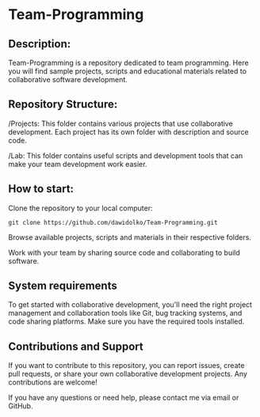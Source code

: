 # Team-Programming

## **Description:**
Team-Programming is a repository dedicated to team programming. Here you will find sample projects, scripts and educational materials related to collaborative software development.

## **Repository Structure:**
/Projects: This folder contains various projects that use collaborative development. Each project has its own folder with description and source code.

/Lab: This folder contains useful scripts and development tools that can make your team development work easier.

## **How ​​to start:**

Clone the repository to your local computer:
```
git clone https://github.com/dawidolko/Team-Programming.git
```

Browse available projects, scripts and materials in their respective folders.

Work with your team by sharing source code and collaborating to build software.

## **System requirements**
To get started with collaborative development, you'll need the right project management and collaboration tools like Git, bug tracking systems, and code sharing platforms. Make sure you have the required tools installed.

## **Contributions and Support**
If you want to contribute to this repository, you can report issues, create pull requests, or share your own collaborative development projects. Any contributions are welcome!

If you have any questions or need help, please contact me via email or GitHub.
